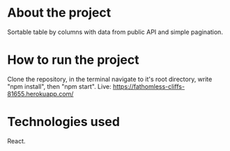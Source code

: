 # About the project
Sortable table by columns with data from public API and simple pagination. 

# How to run the project
Clone the repository, in the terminal navigate to it's root directory, write "npm install", then "npm start". 
Live: https://fathomless-cliffs-81655.herokuapp.com/

# Technologies used
React.
